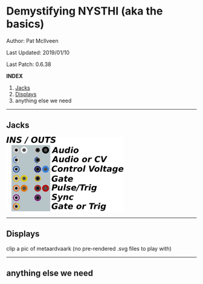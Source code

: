 # Demystifying NYSTHI (aka the basics)

Author: Pat McIlveen

Last Updated: 2019/01/10

Last Patch: 0.6.38

**INDEX** 

1. [Jacks](#jacks)
2. [Displays](#displays)
3. anything else we need

---

## Jacks

![](./jacks.png)

---

## Displays

clip a pic of metaardvaark (no pre-rendered .svg files to play with)

---

## anything else we need


